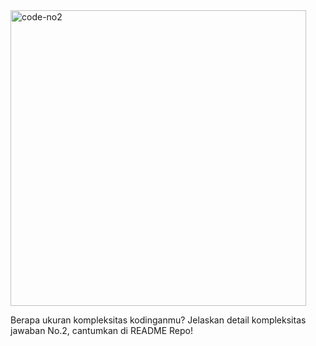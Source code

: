 
<img width="473" alt="code-no2" src="https://github.com/ariokt/ario-hitopia-pst/assets/56834891/f5f4e60a-9709-4b41-bb0b-f9d88c317eca">

Berapa ukuran kompleksitas kodinganmu? Jelaskan detail kompleksitas jawaban No.2, cantumkan di README Repo! 

